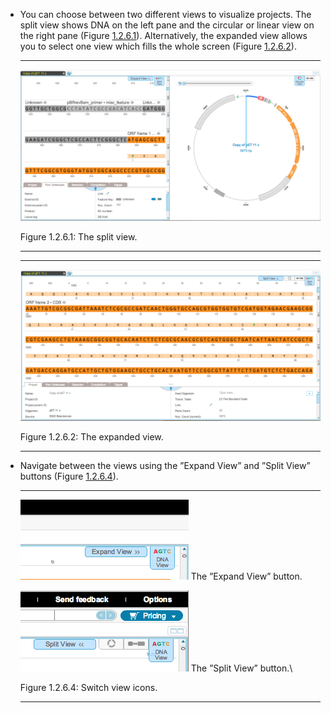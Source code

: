 

-   You can choose between two different views to visualize projects.
    The split view shows DNA on the left pane and the circular or linear
    view on the right pane (Figure [1.2.6.1](#x1-12001r1)).
    Alternatively, the expanded view allows you to select one view which
    fills the whole screen (Figure [1.2.6.2](#x1-12002r2)).

    ------------------------------------------------------------------------

    <div class="figure">

    <span id="x1-12001r1"></span>
    ![PIC](../../../pictures/UI_screenshots/split_view_project.png)
    <div class="caption">

    <span class="id">Figure 1.2.6.1: </span><span class="content">The
    split view.</span>

    </div>

    </div>

    ------------------------------------------------------------------------

    ------------------------------------------------------------------------

    <div class="figure">

    <span id="x1-12002r2"></span>
    ![PIC](../../../pictures/UI_screenshots/expanded_view_project.png)
    <div class="caption">

    <span class="id">Figure 1.2.6.2: </span><span class="content">The
    expanded view.</span>

    </div>

    </div>

    ------------------------------------------------------------------------

-   Navigate between the views using the ”Expand View” and ”Split View”
    buttons (Figure [1.2.6.4](#x1-12005r4)).

    ------------------------------------------------------------------------

    <div class="figure">

    <span id="x1-12005r4"></span>
    ![PIC](../../../pictures/UI_screenshots/expand_view_button.png) <span
    id="x1-12003r1"></span> <span class="cmr-9">The ”Expand View”
    button.</span>  

    ![PIC](../../../pictures/UI_screenshots/split_view_button.png) <span
    id="x1-12004r2"></span> <span class="cmr-9">The ”Split View”
    button.</span>\

    <div class="caption">

    <span class="id">Figure 1.2.6.4: </span><span class="content">Switch
    view icons.</span>

    </div>

    </div>

    ------------------------------------------------------------------------
